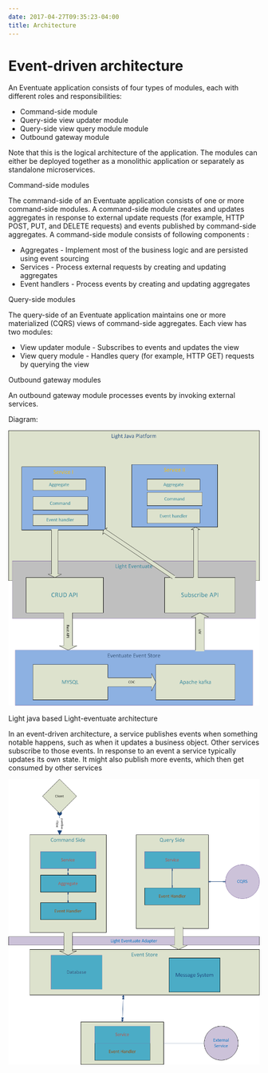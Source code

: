 ```yaml
---
date: 2017-04-27T09:35:23-04:00
title: Architecture
---
```


# Event-driven architecture

An Eventuate application consists of four types of modules, each with different roles and responsibilities:

* Command-side module
* Query-side view updater module
* Query-side view query module module
* Outbound gateway module

Note that this is the logical architecture of the application. The modules can either be deployed together as a monolithic application or separately as standalone microservices.

Command-side modules

The command-side of an Eventuate application consists of one or more command-side modules. A command-side module creates and updates aggregates in response to external update requests (for example, HTTP POST, PUT, and DELETE requests) and events published by command-side aggregates. A command-side module consists of following components :
* Aggregates - Implement most of the business logic and are persisted using event sourcing
* Services - Process external requests by creating and updating aggregates
* Event handlers - Process events by creating and updating aggregates

Query-side modules

The query-side of an Eventuate application maintains one or more materialized (CQRS) views of command-side aggregates. Each view has two modules:
* View updater module - Subscribes to events and updates the view
* View query module - Handles query (for example, HTTP GET) requests by querying the view

Outbound gateway modules

An outbound gateway module processes events by invoking external services.

Diagram:

![drawing1](/images/Drawing1.png)


Light java based Light-eventuate architecture

 In an event-driven architecture, a service publishes events when something notable happens, such as when it updates a business object. Other services subscribe to those events. In response to an event a service typically updates its own state. It might also publish more events, which then get consumed by other services

![drawing3](/images/Drawing3.png)
